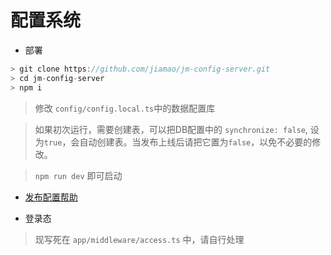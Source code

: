 # 配置系统

* 部署
```js
> git clone https://github.com/jiamao/jm-config-server.git
> cd jm-config-server
> npm i
```

> 修改 `config/config.local.ts`中的数据配置库

> 如果初次运行，需要创建表，可以把DB配置中的 `synchronize: false`,  设为`true`，会自动创建表。当发布上线后请把它置为`false`，以免不必要的修改。

> `npm run dev` 即可启动

* [发布配置帮助](./docs/发布脚本配置.md)

* 登录态
 > 现写死在 `app/middleware/access.ts` 中，请自行处理

